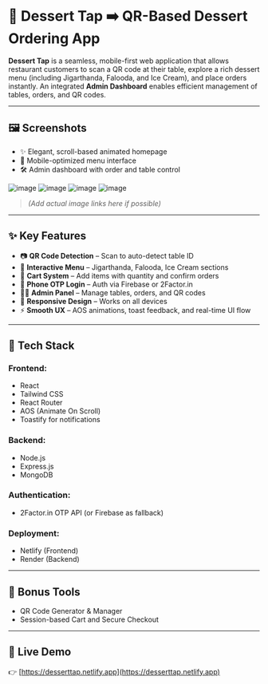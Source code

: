 # 🍨 Dessert Tap ➡️ QR-Based Dessert Ordering App

**Dessert Tap** is a seamless, mobile-first web application that allows restaurant customers to scan a QR code at their table, explore a rich dessert menu (including Jigarthanda, Falooda, and Ice Cream), and place orders instantly. An integrated **Admin Dashboard** enables efficient management of tables, orders, and QR codes.

---

## 🖼️ Screenshots

- ✨ Elegant, scroll-based animated homepage  
- 📱 Mobile-optimized menu interface  
- 🛠️ Admin dashboard with order and table control  

![image](https://github.com/user-attachments/assets/56217251-099f-498f-872f-d6bad111e0ac)
![image](https://github.com/user-attachments/assets/00d6c346-0c83-499d-8bb5-7cd526997c4d)
![image](https://github.com/user-attachments/assets/1be54bc6-e97d-4aa0-8da9-9394d4c1519a)
![image](https://github.com/user-attachments/assets/7c4006d5-4158-4439-91b1-afca0a1ca75e)






> *(Add actual image links here if possible)*

---

## ✨ Key Features

- 📷 **QR Code Detection** – Scan to auto-detect table ID  
- 🍧 **Interactive Menu** – Jigarthanda, Falooda, Ice Cream sections  
- 🛒 **Cart System** – Add items with quantity and confirm orders  
- 🔐 **Phone OTP Login** – Auth via Firebase or 2Factor.in  
- 🧑‍💻 **Admin Panel** – Manage tables, orders, and QR codes  
- 📱 **Responsive Design** – Works on all devices  
- ⚡ **Smooth UX** – AOS animations, toast feedback, and real-time UI flow  

---

## 🧰 Tech Stack

### Frontend:
- React  
- Tailwind CSS  
- React Router  
- AOS (Animate On Scroll)  
- Toastify for notifications  

### Backend:
- Node.js  
- Express.js  
- MongoDB  

### Authentication:
- 2Factor.in OTP API (or Firebase as fallback)

### Deployment:
- Netlify (Frontend)  
- Render (Backend)  

---

## 🔧 Bonus Tools

- QR Code Generator & Manager  
- Session-based Cart and Secure Checkout  

---

## 🚀 Live Demo

👉 [https://desserttap.netlify.app](https://desserttap.netlify.app)
